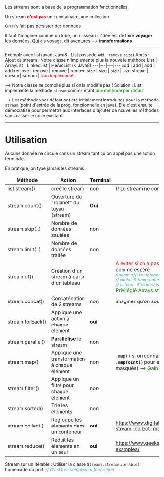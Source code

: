 Les streams sont la base de la programmation fonctionnelles.

Un stream **<span style="color: red">n'est pas</span>** un : containaire, une collection

On n'y fait pas pérsister des données

Il faut l'imaginer comme un tube, un ruisseau : l'idée est de faire **voyager** les données. Qui dis voyage, dit aventures --> **transformations**

---------

Exemple avec list (avant Java8 : List possède `Add, remove size`)
Après : Ajout de stream : Notre classe n'implémente plus la nouvelle méthode
List | ArrayList | LinkedList | HeArcList (< Java8)
---|---|---|---
add | add | add | add
remove | remove | remove | remove
size | size | size | size
stream | stream | stream | <span style="color: red">Non implémenté</span>

--> Notre classe ne compile plus si on la modifie pas !
Solution : List implémente la méthode `stream` comme étant <span style="color: green">une méthode par défaut</span>

--> Les méthodes par défaut ont été initialement introduites pour la méthode `stream` (point d'entrée de la prog. fonctionnelle en java). Elle c'est ensuite démocratisé pour permettre aux interfaces d'ajouter de nouvelles méthodes sans casser le code existant.

-----

# Utilisation

Aucune donnée ne circule dans un stream tant qu'on appel pas une action terminale.

En pratique, on type jamais les streams

Méthode | Action | Terminal | Remarque
---|---|---|---
list.stream() | créé le stream | non | (! Le stream ne contient rien !)
stream.count() | Ouverture du "robinet" du tuyau (stream) | **Oui** | 
stream.skip(..) | Nombre de données sautées | non | 
stream.limit(..) | Nombre de données traitée | non | 
stream.of() | Création d'un stream à partir d'un tableau |  | <span style="color: red">A éviter si on a pas l'habitude</span> ! ne fonctionne pas comme espéré<br><span style="color: #46b7ae; font-style: italic; font-size: 0.85rem">Stream.of(List\<Integer>)<br>// voulu  : Stream\<Integer><br>// obtenu : Stream<List\<Integer>></span><br><span style="color: green">Privilégié Arrays.stream</span> pour les tableau par exemple
stream.concat() | Concaténation de 2 streams | non | imaginer qu'on soude 3 tubes pour en faire un seul
stream.forEach() | Applique une action à chaque élément | **oui** | 
stream.parallel() | **Parallélise** le stream | non | 
stream.map() | Applique une transformation à chaque élément | non | `.map()` si on connait le type (exemple int) --> Utiliser **`.mapToInt()`** pour éviter les wrappers (même s'ils sont masqués) --> <span style="color: green">Gain de performance d'environ *10 !</span>
stream.filter() | Applique un filtre pour chaque élément | non |
stream.sorted() | Trie les éléments | non |
stream.collect() | Regroupe les éléments dans un conteneur | **oui** | https://www.digitalocean.com/community/tutorials/java-stream-collect-method-examples
stream.reduce() | Réduit les éléments en un seul | **oui** | https://www.geeksforgeeks.org/stream-reduce-java-examples/



Stream sur un itérable : Utiliser la classe `Streams.stream(iterable)` homemade du prof. <span style="color: #46b7ae; font-style: italic; font-size: 0.85rem">// C'est très complexe à faire sinon</span> 
